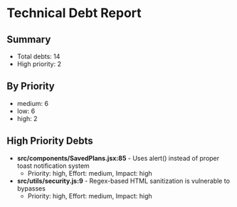 # Technical Debt Report

## Summary
- Total debts: 14
- High priority: 2

## By Priority
- medium: 6
- low: 6
- high: 2

## High Priority Debts
- **src/components/SavedPlans.jsx:85** - Uses alert() instead of proper toast notification system
  - Priority: high, Effort: medium, Impact: high
- **src/utils/security.js:9** - Regex-based HTML sanitization is vulnerable to bypasses
  - Priority: high, Effort: medium, Impact: high
